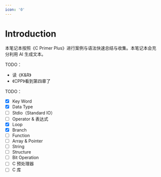 ```yaml
---
icon: '0'
---
```


# Introduction

本笔记本按照《C Primer Plus》进行案例与语法快速总结与收集。本笔记本会充分利用 AI 生成文本。

TODO：

* 读《K\&R》
* 《CPP》看到第四章了

TODO：

* [x] Key Word
* [x] Data Type
* [ ] Stdio（Standard IO）
* [ ] Operator & 表达式
* [x] Loop
* [x] Branch
* [ ] Function
* [ ] Array & Pointer
* [ ] String
* [ ] Structure
* [ ] Bit Operation
* [ ] C 预处理器
* [ ] C 库

